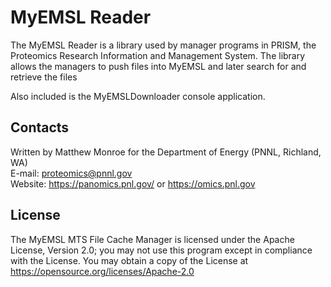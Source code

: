 # MyEMSL Reader

The MyEMSL Reader is a library used by manager programs in PRISM, the Proteomics Research Information and Management System.
The library allows the managers to push files into MyEMSL and later search for and retrieve the files

Also included is the MyEMSLDownloader console application.

## Contacts

Written by Matthew Monroe for the Department of Energy (PNNL, Richland, WA) \
E-mail: proteomics@pnnl.gov \
Website: https://panomics.pnl.gov/ or https://omics.pnl.gov

## License

The MyEMSL MTS File Cache Manager is licensed under the Apache License, Version 2.0; 
you may not use this program except in compliance with the License.  You may obtain 
a copy of the License at https://opensource.org/licenses/Apache-2.0
